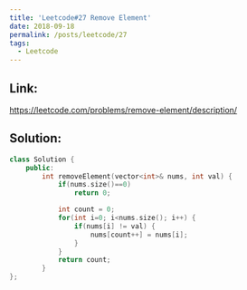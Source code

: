 ```yaml
---
title: 'Leetcode#27 Remove Element'
date: 2018-09-18
permalink: /posts/leetcode/27
tags:
  - Leetcode
---
```

## Link: ##
https://leetcode.com/problems/remove-element/description/

## Solution: ##
```cpp
class Solution {
    public:
        int removeElement(vector<int>& nums, int val) {
            if(nums.size()==0)
                return 0;

            int count = 0;
            for(int i=0; i<nums.size(); i++) {
                if(nums[i] != val) {
                    nums[count++] = nums[i];
                }
            }
            return count;
        }
};
```
